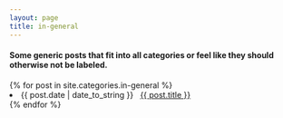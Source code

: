 ```yaml
---
layout: page
title: in-general
---
```


<h4>Some generic posts that fit into all categories or feel like they should otherwise not be labeled.</h4>
{% for post in site.categories.in-general %}
 <li><span>{{ post.date | date_to_string }}</span> &nbsp; <a href="{{ post.url }}">{{ post.title }}</a></li>
{% endfor %}